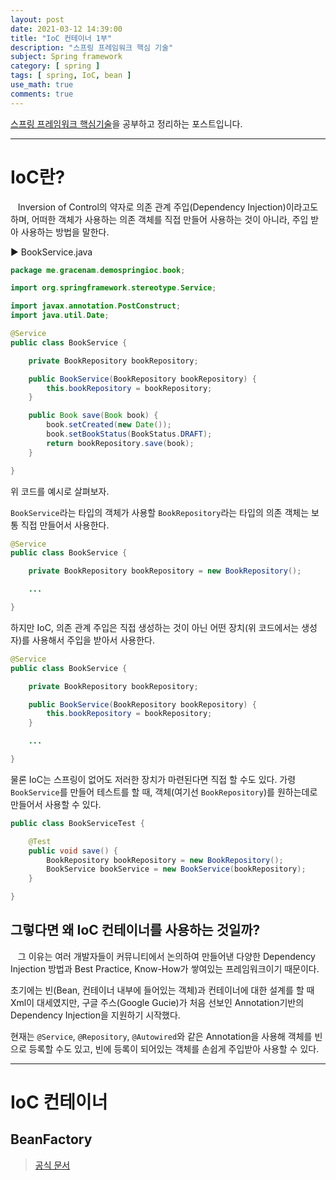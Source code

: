 ```yaml
---
layout: post
date: 2021-03-12 14:39:00
title: "IoC 컨테이너 1부"
description: "스프링 프레임워크 핵심 기술"
subject: Spring framework
category: [ spring ]
tags: [ spring, IoC, bean ]
use_math: true
comments: true
---
```


[스프링 프레임워크 핵심기술](https://www.inflearn.com/course/spring-framework_core/dashboard)을 공부하고 정리하는 포스트입니다.

---
# IoC란?

&nbsp;&nbsp;&nbsp;Inversion of Control의 약자로 의존 관계 주입(Dependency Injection)이라고도 하며, 어떠한 객체가 사용하는 의존 객체를 직접 만들어 사용하는 것이 아니라, 주입 받아 사용하는 방법을 말한다.

&#9654; BookService.java

```java
package me.gracenam.demospringioc.book;

import org.springframework.stereotype.Service;

import javax.annotation.PostConstruct;
import java.util.Date;

@Service
public class BookService {

    private BookRepository bookRepository;

    public BookService(BookRepository bookRepository) {
        this.bookRepository = bookRepository;
    }

    public Book save(Book book) {
        book.setCreated(new Date());
        book.setBookStatus(BookStatus.DRAFT);
        return bookRepository.save(book);
    }

}
```

위 코드를 예시로 살펴보자.

`BookService`라는 타입의 객체가 사용할 `BookRepository`라는 타입의 의존 객체는 보통 직접 만들어서 사용한다.

```java
@Service
public class BookService {

    private BookRepository bookRepository = new BookRepository();

    ...

}
```

하지만 IoC, 의존 관계 주입은 직접 생성하는 것이 아닌 어떤 장치(위 코드에서는 생성자)를 사용해서 주입을 받아서 사용한다.

```java
@Service
public class BookService {

    private BookRepository bookRepository;

    public BookService(BookRepository bookRepository) {
        this.bookRepository = bookRepository;
    }

    ...

}
```

물론 IoC는 스프링이 없어도 저러한 장치가 마련된다면 직접 할 수도 있다. 가령 `BookService`를 만들어 테스트를 할 때, 객체(여기선 `BookRepository`)를 원하는데로 만들어서 사용할 수 있다.

```java
public class BookServiceTest {

    @Test
    public void save() {
        BookRepository bookRepository = new BookRepository();
        BookService bookService = new BookService(bookRepository);
    }

}
```

## 그렇다면 왜 IoC 컨테이너를 사용하는 것일까?

&nbsp;&nbsp;&nbsp;그 이유는 여러 개발자들이 커뮤니티에서 논의하여 만들어낸 다양한 Dependency Injection 방법과 Best Practice, Know-How가 쌓여있는 프레임워크이기 때문이다.

초기에는 빈(Bean, 컨테이너 내부에 들어있는 객체)과 컨테이너에 대한 설계를 할 때 Xml이 대세였지만, 구글 주스(Google Gucie)가 처음 선보인 Annotation기반의 Dependency Injection을 지원하기 시작했다.

현재는 `@Service`, `@Repository`, `@Autowired`와 같은 Annotation을 사용해 객체를 빈으로 등록할 수도 있고, 빈에 등록이 되어있는 객체를 손쉽게 주입받아 사용할 수 있다.

---

# IoC 컨테이너

## BeanFactory

> [공식 문서](https://docs.spring.io/spring-framework/docs/5.0.8.RELEASE/javadoc-api/org/springframework/beans/factory/BeanFactory.html)
